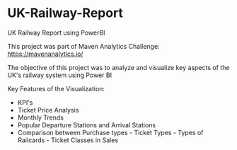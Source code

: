 # UK-Railway-Report
UK Railway Report using PowerBI

This project was part of Maven Analytics Challenge: https://mavenanalytics.io/

The objective of this project was to analyze and visualize key aspects of the UK's railway system using Power BI

Key Features of the Visualization: 
- KPI's
- Ticket Price Analysis
- Monthly Trends
- Popular Departure Stations and Arrival Stations
- Comparison between Purchase types - Ticket Types - Types of Railcards - Ticket Classes in Sales


